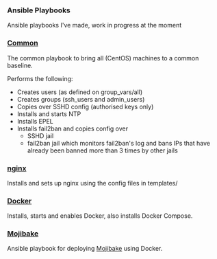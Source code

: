 ### Ansible Playbooks ###

Ansible playbooks I've made, work in progress at the moment

### [Common](mojibake/roles/common/) ###

The common playbook to bring all (CentOS) machines to a common baseline.

Performs the following:

- Creates users (as defined on group_vars/all)
- Creates groups (ssh_users and admin_users)
- Copies over SSHD config (authorised keys only)
- Installs and starts NTP
- Installs EPEL
- Installs fail2ban and copies config over
    - SSHD jail
    - fail2ban jail which monitors fail2ban's log and bans IPs that have already been banned more than 3 times by other jails

### [nginx](mojibake/roles/nginx/) ###

Installs and sets up nginx using the config files in templates/

### [Docker](mojibake/roles/docker/) ###

Installs, starts and enables Docker, also installs Docker Compose.

### [Mojibake](mojibake/roles/mojibake-site/) ###

Ansible playbook for deploying [Mojibake](https://github.com/ardinor/mojibake) using Docker.
